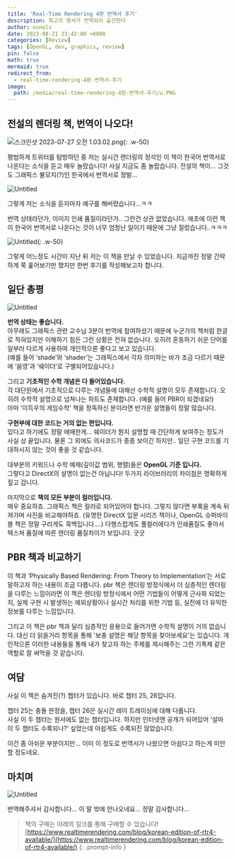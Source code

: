 ```yaml
---
title: 'Real-Time Rendering 4판 번역서 후기'
description: 최고의 명서가 번역되어 출간한다
author: ounols
date: 2023-08-21 23:42:00 +0800
categories: [Review]
tags: [OpenGL, dev, graphics, review]
pin: false
math: true
mermaid: true
redirect_from:
  - real-time-rendering-4판-번역서-후기
image:
  path: /media/real-time-rendering-4판-번역서-후기/u.PNG
---
```


## 전설의 렌더링 책, 번역이 나오다!

![스크린샷 2023-07-27 오전 1.03.02.png](/media/real-time-rendering-4판-번역서-후기/u.PNG){: .w-50}

평범하게 트위터를 탐방하던 중 저는 실시간 렌더링의 정석인 이 책이 한국어 번역서로 나온다는 소식을 듣고 매우 놀랐습니다! 사실 지금도 좀 놀랍습니다. 전설의 책이… 그것도 그래픽스 불모지(?)인 한국에서 번역서로 정발…

![Untitled](/media/real-time-rendering-4판-번역서-후기/Untitled.png)

그렇게 저는 소식을 듣자마자 예구를 해버렸습니다…ㅋㅋ

번역 상태라던가, 이미지 인쇄 품질이라던가.. 그런건 상관 없었습니다. 애초에 이런 책이 한국어 번역서로 나온다는 것이 너무 엄청난 일이기 때문에 그냥 질렀습니다..ㅋㅋㅋ

![Untitled](/media/real-time-rendering-4판-번역서-후기/Untitled%201.png){: .w-50}

그렇게 어느정도 시간이 지난 뒤 저는 이 책을 만날 수 있었습니다. 지금까진 정말 간략하게 쭉 훑어보기만 했지만 한번 후기를 작성해보고자 합니다.

## 일단 총평

![Untitled](/media/real-time-rendering-4판-번역서-후기/Untitled%202.png)

**번역 상태는 좋습니다.** <br/>
아무래도 그래픽스 관련 교수님 3분이 번역에 참여하셨기 때문에 누군가의 책처럼 한글로 적혀있지만 이해하기 힘든 그런 상황은 전혀 없습니다. 오히려 혼동하기 쉬운 단어를 일부러 다르게 사용하여 개인적으론 좋다고 보고 있습니다.<br/>
(예를 들어 ‘shade’와 ‘shader’는 그래픽스에서 각자 의미하는 바가 조금 다르기 때문에 ‘음영’과 ‘쉐이더’로 구별되어있습니다.)

그리고 **기초적인 수학 개념은 다 들어있습니다.**<br/>
각 대단원에서 기초적으로 다루는 개념들에 대해선 수학적 설명이 모두 존재합니다. 오히려 수학적 설명으로 넘쳐나는 파트도 존재합니다. (예를 들어 PBR이 되겠네요!)<br/>
아마 ‘이득우의 게임수학’ 책을 정독하신 분이라면 반가운 설명들이 정말 많습니다.

**구현부에 대한 코드는 거의 없는 편입니다.**<br/>
있다고 하기에도 정말 애매한게… 쉐이더가 뭔지 설명할 때 간단하게 보여주는 정도가 사실 상 끝입니다. 물론 그 외에도 의사코드가 종종 보이긴 하지만.. 일단 구현 코드를 기대하시지 않는 것이 좋을 것 같습니다.

대부분의 키워드나 수학 예제(깊이값 범위, 행렬)들은 **OpenGL 기준 입니다.** <br/>
그렇다고 DirectX의 설명이 없는건 아닙니다! 두가지 라이브러리의 차이점은 명확하게 짚고 갑니다.

마지막으로 **책의 모든 부분이 컬러입니다.**<br/>
매우 중요하죠. 그래픽스 책은 컬러로 되어있어야 합니다. 그렇지 않다면 부록을 계속 뒤져가며 사진을 비교해야하죠. (유명한 DirectX 입문 시리즈 책이나, OpenGL 슈퍼바이블 책은 정말 구리게도 흑백입니다….)
다행스럽게도 풀컬러에다가 인쇄품질도 좋아서 텍스쳐 품질에 따른 렌더링 품질차이가 보입니다. 굿굿

## PBR 책과 비교하기

이 책과 ‘Physically Based Rendering: From Theory to Implementation’는 서로 말하고자 하는 내용이 조금 다릅니다. pbr 책은 렌더링 방정식에서 더 심층적인 렌더링을 다루는 느낌이라면 이 책은 렌더링 방정식에서 어떤 기법들이 어떻게 근사화 되었는지, 실제 구현 시 발생하는 예외상황이나 실시간 처리를 위한 기법 등, 실전에 더 유익한 정보를 다루는 느낌입니다.

그리고 이 책은 pbr 책과 달리 심층적인 응용으로 들어가면 수학적 설명이 거의 없습니다. 대신 더 읽을거리 항목을 통해 '보충 설명은 해당 항목을 찾아보세요'는 있습니다. 개인적으론 이러한 내용들을 통해 내가 찾고자 하는 주제를 제시해주는 그런 기폭제 같은 역할로 잘 써먹을 것 같습니다.

## 여담

사실 이 책은 숨겨진(?) 챕터가 있습니다. 바로 챕터 25, 26입니다.

챕터 25는 충돌 판정을, 챕터 26은 실시간 레이 트레이싱에 대해 다룹니다.<br/>
사실 이 두 챕터는 원서에도 없는 챕터입니다. 하지만 인터넷엔 공개가 되어있어 ‘설마 이 두 챕터도 수록되나?’ 싶었는데 아쉽게도 수록되진 않았습니다.

이건 좀 아쉬운 부분이지만… 이미 이 정도로 번역서가 나왔으면 아쉽다고 하는게 미안할 정도네요.

## 마치며

![Untitled](/media/real-time-rendering-4판-번역서-후기/Untitled%203.png)

번역해주셔서 감사합니다… 이 말 밖에 안나오네요… 정말 감사합니다…

> 책의 구매는 아래의 링크를 통해 구매할 수 있습니다!<br/>
> [https://www.realtimerendering.com/blog/korean-edition-of-rtr4-available/](https://www.realtimerendering.com/blog/korean-edition-of-rtr4-available/)
{: .prompt-info }
